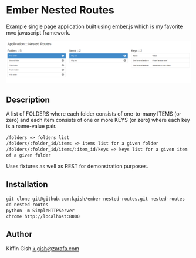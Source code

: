 # Ember Nested Routes

Example single page application built using [ember.js](http://www.emberjs.com) which is my favorite mvc javascript framework.

![](images/screenshot.png?raw=true)

## Description

A list of FOLDERS where each folder consists of one-to-many ITEMS (or zero) and each item consists of one or more KEYS (or zero) where each key is a name-value pair.

    /folders => folders list
    /folders/:folder_id/items => items list for a given folder
    /folders/:folder_id/items/:item_id/keys => keys list for a given item of a given folder

Uses fixtures as well as REST for demonstration purposes.

## Installation

    git clone git@github.com:kgish/ember-nested-routes.git nested-routes
    cd nested-routes
    python -m SimpleHTTPServer
    chrome http://localhost:8000

## Author

Kiffin Gish <k.gish@zarafa.com>
